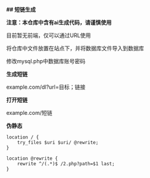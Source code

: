 **## 短链生成**

**注意：本仓库中含有ai生成代码，请谨慎使用**

目前暂无前端，仅可以通过URL使用


将仓库中文件放置在站点下，并将数据库文件导入到数据库

修改mysql.php中数据库账号密码


**生成短链**

example.com/dl?url=目标；链接

**打开短链**

example.com/短链

**伪静态**

```
location / {
    try_files $uri $uri/ @rewrite;
}

location @rewrite {
    rewrite ^/(.*)$ /2.php?path=$1 last;
}

```



